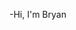 -Hi, I'm Bryan

<!---
Alfmesiter/Alfmesiter is a ✨ special ✨ repository because its `README.md` (this file) appears on your GitHub profile.
You can click the Preview link to take a look at your changes.

